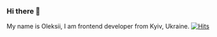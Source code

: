 ### Hi there 👋
My name is Oleksii, I am frontend developer from Kyiv, Ukraine.
[![Hits](https://u8views.com/api/v1/github/profiles/60075219/views/day-week-month-total-count.svg)](https://u8views.com/github/sliverfish17)
